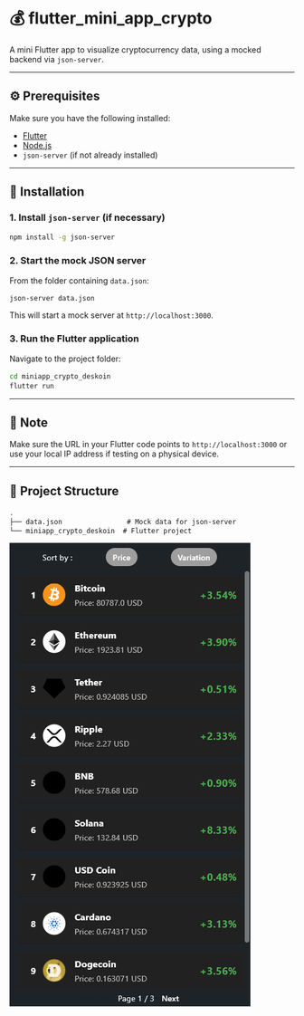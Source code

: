 # 💰 flutter_mini_app_crypto

A mini Flutter app to visualize cryptocurrency data, using a mocked backend via `json-server`.

---

## ⚙️ Prerequisites

Make sure you have the following installed:

- [Flutter](https://docs.flutter.dev/get-started/install)
- [Node.js](https://nodejs.org/)
- `json-server` (if not already installed)

---

## 🚀 Installation

### 1. Install `json-server` (if necessary)

```bash
npm install -g json-server
```

### 2. Start the mock JSON server

From the folder containing `data.json`:

```bash
json-server data.json
```

This will start a mock server at `http://localhost:3000`.

### 3. Run the Flutter application

Navigate to the project folder:

```bash
cd miniapp_crypto_deskoin
flutter run
```

---

## 🧪 Note

Make sure the URL in your Flutter code points to `http://localhost:3000` or use your local IP address if testing on a physical device.

---

## 📁 Project Structure

```
.
├── data.json                # Mock data for json-server
└── miniapp_crypto_deskoin  # Flutter project
```

![Home Screen](miniapp_crypto_deskoin/screen_home_page.png)
